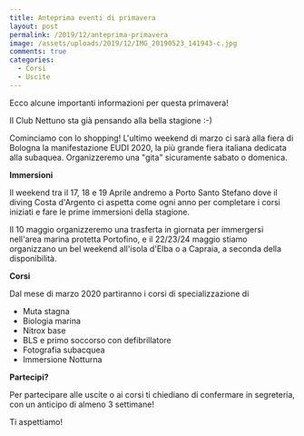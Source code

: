 ```yaml
---
title: Anteprima eventi di primavera
layout: post
permalink: /2019/12/anteprima-primavera
image: /assets/uploads/2019/12/IMG_20190523_141943-c.jpg
comments: true
categories:
  - Corsi
  - Uscite
---
```


Ecco alcune importanti informazioni per questa primavera!

Il Club Nettuno sta già pensando alla bella stagione :-)

Cominciamo con lo shopping! L'ultimo weekend di marzo ci sarà alla fiera di Bologna la manifestazione EUDI 2020, la più grande fiera italiana dedicata alla subaquea. Organizzeremo una "gita" sicuramente sabato o domenica.

**Immersioni**

Il weekend tra il 17, 18 e 19 Aprile andremo a Porto Santo Stefano dove il diving Costa d'Argento ci aspetta come ogni anno per completare i corsi iniziati e fare le prime immersioni della stagione.

Il 10 maggio organizzeremo una trasferta in giornata per immergersi nell'area marina protetta Portofino, e il 22/23/24 maggio stiamo organizzano un bel weekend all'isola d'Elba o a Capraia, a seconda della disponibilità.

**Corsi**

Dal mese di marzo 2020 partiranno i corsi di specializzazione di

- Muta stagna
- Biologia marina
- Nitrox base
- BLS e primo soccorso con defibrillatore
- Fotografia subacquea
- Immersione Notturna

**Partecipi?**

Per partecipare alle uscite o ai corsi ti chiediano di confermare in segreteria, con un anticipo di almeno 3 settimane!

Ti aspettiamo!
